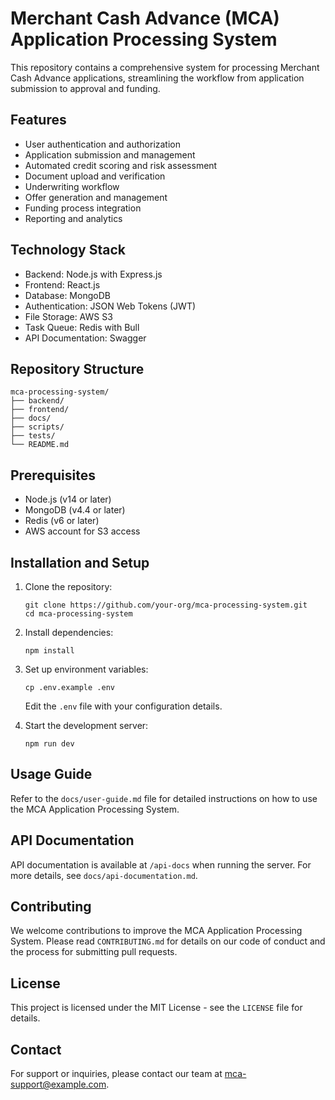 # Merchant Cash Advance (MCA) Application Processing System

This repository contains a comprehensive system for processing Merchant Cash Advance applications, streamlining the workflow from application submission to approval and funding.

## Features

- User authentication and authorization
- Application submission and management
- Automated credit scoring and risk assessment
- Document upload and verification
- Underwriting workflow
- Offer generation and management
- Funding process integration
- Reporting and analytics

## Technology Stack

- Backend: Node.js with Express.js
- Frontend: React.js
- Database: MongoDB
- Authentication: JSON Web Tokens (JWT)
- File Storage: AWS S3
- Task Queue: Redis with Bull
- API Documentation: Swagger

## Repository Structure

```
mca-processing-system/
├── backend/
├── frontend/
├── docs/
├── scripts/
├── tests/
└── README.md
```

## Prerequisites

- Node.js (v14 or later)
- MongoDB (v4.4 or later)
- Redis (v6 or later)
- AWS account for S3 access

## Installation and Setup

1. Clone the repository:
   ```
   git clone https://github.com/your-org/mca-processing-system.git
   cd mca-processing-system
   ```

2. Install dependencies:
   ```
   npm install
   ```

3. Set up environment variables:
   ```
   cp .env.example .env
   ```
   Edit the `.env` file with your configuration details.

4. Start the development server:
   ```
   npm run dev
   ```

## Usage Guide

Refer to the `docs/user-guide.md` file for detailed instructions on how to use the MCA Application Processing System.

## API Documentation

API documentation is available at `/api-docs` when running the server. For more details, see `docs/api-documentation.md`.

## Contributing

We welcome contributions to improve the MCA Application Processing System. Please read `CONTRIBUTING.md` for details on our code of conduct and the process for submitting pull requests.

## License

This project is licensed under the MIT License - see the `LICENSE` file for details.

## Contact

For support or inquiries, please contact our team at mca-support@example.com.